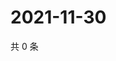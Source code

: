 # 2021-11-30

共 0 条

<!-- BEGIN WEIBO -->
<!-- 最后更新时间 Tue Nov 30 2021 22:00:48 GMT+0800 (China Standard Time) -->

<!-- END WEIBO -->
